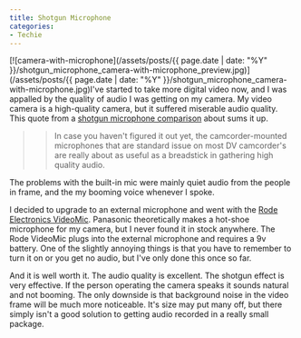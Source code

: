 ```yaml
---
title: Shotgun Microphone
categories:
- Techie
---
```


[![camera-with-microphone](/assets/posts/{{ page.date | date: "%Y" }}/shotgun_microphone_camera-with-microphone_preview.jpg)](/assets/posts/{{ page.date | date: "%Y" }}/shotgun_microphone_camera-with-microphone.jpg)I've started to take more digital video now, and I was appalled by the quality of audio I was getting on my camera. My video camera is a high-quality camera, but it suffered miserable audio quality. This quote from a [shotgun microphone comparison](http://www.kenstone.net/fcp_homepage/review_shotgun_mics.html) about sums it up.

<blockquote>

> 
> In case you haven't figured it out yet, the camcorder-mounted microphones that are standard issue on most DV camcorder's are really about as useful as a breadstick in gathering high quality audio.
> 
> 
</blockquote>

The problems with the built-in mic were mainly quiet audio from the people in frame, and the my booming voice whenever I spoke.

I decided to upgrade to an external microphone and went with the [Rode Electronics VideoMic](http://www.rode.com.au/?pagename=Products&product=VideoMic). Panasonic theoretically makes a hot-shoe microphone for my camera, but I never found it in stock anywhere. The Rode VideoMic plugs into the external microphone and requires a 9v battery. One of the slightly annoying things is that you have to remember to turn it on or you get no audio, but I've only done this once so far.

And it is well worth it. The audio quality is excellent. The shotgun effect is very effective. If the person operating the camera speaks it sounds natural and not booming. The only downside is that background noise in the video frame will be much more noticeable. It's size may put many off, but there simply isn't a good solution to getting audio recorded in a really small package.
